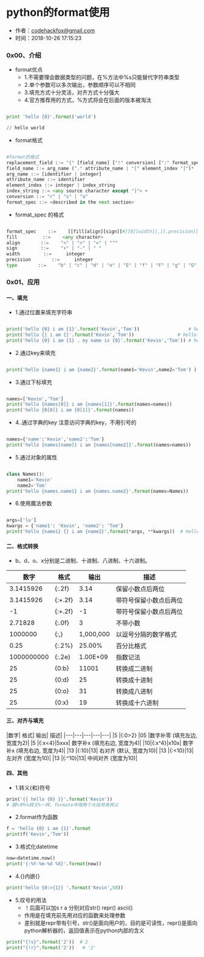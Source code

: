 # python的format使用

- 作者：codehackfox@gmail.com
- 时间：2018-10-26 17:15:23

### 0x00、介绍

- format优点
    * 1.不需要理会数据类型的问题，在%方法中%s只能替代字符串类型
    * 2.单个参数可以多次输出，参数顺序可以不相同
    * 3.填充方式十分灵活，对齐方式十分强大
    * 4.官方推荐用的方式，%方式将会在后面的版本被淘汰

```python

print 'hello {0}'.format('world')

// hello world

```

- format格式
```python

#format的格式
replacement_field ::= "{" [field_name] ["!" conversion] [":" format_spec] "}"
field_name ::= arg_name ("." attribute_name | "[" element_index "]")*
arg_name ::= [identifier | integer]
attribute_name ::= identifier
element_index ::= integer | index_string
index_string ::= <any source character except "]"> +
conversion ::= "r" | "s" | "a"
format_spec ::= <described in the next section>

```

- format_spec 的格式
```python

format_spec 　　::= 　　[[fill]align][sign][#][0][width][,][.precision][type]
fill 　　　　　::= 　　<any character>
align 　　　　::= 　　"<" | ">" | "=" | "^"
sign 　　　　 ::= 　　"+" | "-" | " "
width 　　　　 ::= 　　 integer
precision 　　　　::= 　　 integer
type 　　　　::= 　　"b" | "c" | "d" | "e" | "E" | "f" | "F" | "g" | "G" | "n" | "o" | "s" | "x" | "X" | "%"

```

### 0x01、应用

#### 一、填充

- 1.通过位置来填充字符串

```python

print('hello {0} i am {1}'.format('Kevin','Tom'))                  # hello Kevin i am Tom
print('hello {} i am {}'.format('Kevin','Tom'))                # hello Kevin i am Tom
print('hello {0} i am {1} . my name is {0}'.format('Kevin','Tom')) # hello Kevin i am Tom . my name is Kevin

```

- 2.通过key来填充

```python

print('hello {name1} i am {name2}'.format(name1='Kevin',name2='Tom') )    # hello Kevin i am Tom

```

- 3.通过下标填充

```python

names=['Kevin','Tom']
print('hello {names[0]} i am {names[1]}'.format(names=names))                  # hello Kevin i am Tom
print('hello {0[0]} i am {0[1]}'.format(names))                                # hello Kevin i am Tom

```

- 4..通过字典的key    注意访问字典的key，不用引号的

```python

names={'name':'Kevin','name2':'Tom'}
print('hello {names[name]} i am {names[name2]}'.format(names=names))    # hello Kevin i am Tom

```

- 5.通过对象的属性

```python

class Names():
    name1='Kevin'
    name2='Tom'
print('hello {names.name1} i am {names.name2}'.format(names=Names))                  # hello Kevin i am Tom

```

- 6.使用魔法参数

```python

args=['lu']
kwargs = {'name1': 'Kevin', 'name2': 'Tom'}
print('hello {name1} {} i am {name2}'.format(*args, **kwargs))  # hello Kevin i am Tom

```

#### 二、格式转换

-  b、d、o、x分别是二进制、十进制、八进制、十六进制。


| 数字 | 格式 | 输出 | 描述 |
| --- | --- | --- | --- |
| 3.1415926 |{:.2f}  |3.14  |保留小数点后两位  |
| 3.1415926 | {:+.2f} |3.14  | 带符号保留小数点后两位 |
| -1 | {:+.2f} | -1 |带符号保留小数点后两位  |
|2.71828|	{:.0f}	|3	|不带小数|
|1000000|	{:,}	|1,000,000|	以逗号分隔的数字格式|
|0.25	|{:.2%}	|25.00%|	百分比格式|
|1000000000|	{:.2e}|	1.00E+09|	指数记法|
|25|	{0:b}|	11001|	转换成二进制|
|25	|{0:d}|	25|	转换成十进制|
|25	|{0:o}|	31|	转换成八进制|
|25	|{0:x}|	19|	转换成十六进制|

#### 三、对齐与填充

|数字|	格式|	输出|	描述|
|---|---|---|---|---|
|5	|{:0>2}	|05	|数字补零 (填充左边, 宽度为2)|
|5	|{:x<4}|5xxx|	数字补x (填充右边, 宽度为4)|
|10|{:x^4}|x10x|	数字补x (填充右边, 宽度为4)|
|13	|{:10}|13|	右对齐 (默认, 宽度为10)|
|13	|{:<10}|13|	左对齐 (宽度为10)|
|13	|{:^10}|13|	中间对齐 (宽度为10)|

#### 四、其他
- 1.转义{和}符号
```python
prin('{{ hello {0} }}'.format('Kevin'))
# 跟%中%%转义%一样，formate中用两个大括号来转义
```

- 2.format作为函数
```python
f = 'hello {0} i am {1}'.format    
print(f('Kevin','Tom'))
```

- 3.格式化datetime
```python
now=datetime.now()
print('{:%Y-%m-%d %X}'.format(now))
```

- 4.{}内嵌{}
```python
print('hello {0:>{1}} '.format('Kevin',50))
```

- 5.叹号的用法
    * ！后面可以加s r a 分别对应str() repr() ascii()
    * 作用是在填充前先用对应的函数来处理参数
    * 差别就是repr带有引号，str()是面向用户的，目的是可读性，repr()是面向python解析器的，返回值表示在python内部的含义
```python
print("{!s}".format('2'))  # 2
print("{!r}".format('2'))   # '2'
```

